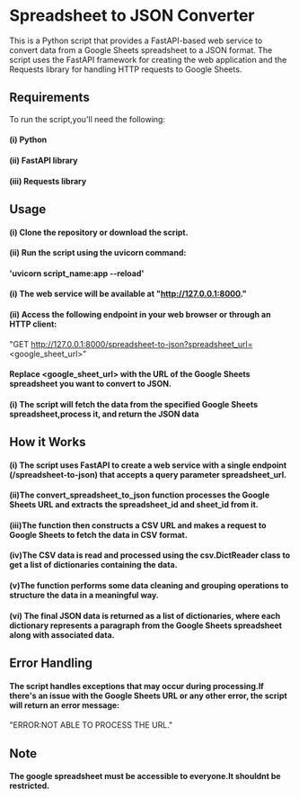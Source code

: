 
# Spreadsheet to JSON Converter
This is a Python script that provides a FastAPI-based web service to convert data from a Google Sheets spreadsheet to a JSON format. The script uses the FastAPI framework for creating the web application and the Requests library for handling HTTP requests to Google Sheets.


## Requirements
To run the script,you'll need the following:
#### (i) Python 
#### (ii) FastAPI library
#### (iii) Requests library 

## Usage
#### (i) Clone the repository or download the script.
#### (ii) Run the script using the uvicorn command:
#### 'uvicorn script_name:app --reload'

#### (i) The web service will be available at "http://127.0.0.1:8000."

#### (ii) Access the following endpoint in your web browser or through an HTTP client:
"GET http://127.0.0.1:8000/spreadsheet-to-json?spreadsheet_url=<google_sheet_url>"

#### Replace <google_sheet_url> with the URL of the Google Sheets spreadsheet you want to convert to JSON.

#### (i) The script will fetch the data from the specified Google Sheets spreadsheet,process it, and return the JSON data

## How it Works 
#### (i) The script uses FastAPI to create a web service with a single endpoint (/spreadsheet-to-json) that accepts a query parameter spreadsheet_url.

#### (ii)The convert_spreadsheet_to_json function processes the Google Sheets URL and extracts the spreadsheet_id and sheet_id from it.

#### (iii)The function then constructs a CSV URL and makes a request to Google Sheets to fetch the data in CSV format.

#### (iv)The CSV data is read and processed using the csv.DictReader class to get a list of dictionaries containing the data.

#### (v)The function performs some data cleaning and grouping operations to structure the data in a meaningful way.

#### (vi) The final JSON data is returned as a list of dictionaries, where each dictionary represents a paragraph from the Google Sheets spreadsheet along with associated data.

## Error Handling
#### The script handles exceptions that may occur during processing.If there's an issue with the Google Sheets URL or any other error, the script will return an error message:
"ERROR:NOT ABLE TO PROCESS THE URL."

## Note
#### The google spreadsheet must be accessible to everyone.It shouldnt be restricted.
